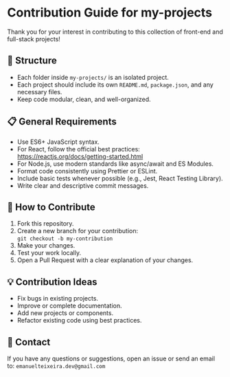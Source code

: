 # Contribution Guide for my-projects

Thank you for your interest in contributing to this collection of front-end and full-stack projects!

## 📂 Structure

- Each folder inside `my-projects/` is an isolated project.
- Each project should include its own `README.md`, `package.json`, and any necessary files.
- Keep code modular, clean, and well-organized.

## 📋 General Requirements

- Use ES6+ JavaScript syntax.
- For React, follow the official best practices: https://reactjs.org/docs/getting-started.html
- For Node.js, use modern standards like async/await and ES Modules.
- Format code consistently using Prettier or ESLint.
- Include basic tests whenever possible (e.g., Jest, React Testing Library).
- Write clear and descriptive commit messages.

## 🧭 How to Contribute

1. Fork this repository.
2. Create a new branch for your contribution:  
   `git checkout -b my-contribution`
3. Make your changes.
4. Test your work locally.
5. Open a Pull Request with a clear explanation of your changes.

## 💡 Contribution Ideas

- Fix bugs in existing projects.
- Improve or complete documentation.
- Add new projects or components.
- Refactor existing code using best practices.

## 💬 Contact

If you have any questions or suggestions, open an issue or send an email to:  `emanuelteixeira.dev@gmail.com`
